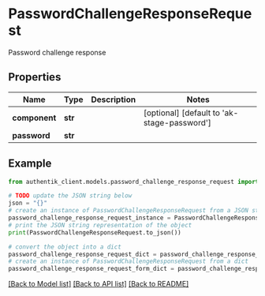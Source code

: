 # PasswordChallengeResponseRequest

Password challenge response

## Properties

Name | Type | Description | Notes
------------ | ------------- | ------------- | -------------
**component** | **str** |  | [optional] [default to 'ak-stage-password']
**password** | **str** |  | 

## Example

```python
from authentik_client.models.password_challenge_response_request import PasswordChallengeResponseRequest

# TODO update the JSON string below
json = "{}"
# create an instance of PasswordChallengeResponseRequest from a JSON string
password_challenge_response_request_instance = PasswordChallengeResponseRequest.from_json(json)
# print the JSON string representation of the object
print(PasswordChallengeResponseRequest.to_json())

# convert the object into a dict
password_challenge_response_request_dict = password_challenge_response_request_instance.to_dict()
# create an instance of PasswordChallengeResponseRequest from a dict
password_challenge_response_request_form_dict = password_challenge_response_request.from_dict(password_challenge_response_request_dict)
```
[[Back to Model list]](../README.md#documentation-for-models) [[Back to API list]](../README.md#documentation-for-api-endpoints) [[Back to README]](../README.md)


